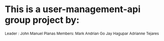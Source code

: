 # This is a user-management-api group project by:

<small>
Leader : John Manuel Planas
Members: 
  Mark Andrian Go
  Jay Hagupar
  Adrianne Tejares
</small>
